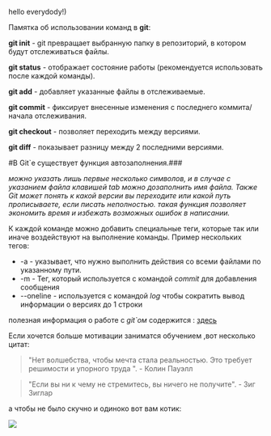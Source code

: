 hello everydody!)

Памятка об использовании команд в **git**:

**git init** - git превращает выбранную папку в репозиторий, в котором будут отслеживаться файлы.

**git status** - отображает состояние работы (рекомендуется использовать после каждой команды).

**git add** - добавляет указанные файлы в отслеживаемые.

**git commit** - фиксирует внесенные изменения с последнего коммита/начала отслеживания.

**git checkout** - позволяет переходить между версиями.

**git diff** - показывает разницу между 2 последними версиями.

#В Git`е существует функция автозаполнения.###

*можно указать лишь первые несколько символов, и в случае с указанием файла клавишей tab можно дозаполнить имя файла. Также Git может понять к какой версии вы переходите или какой путь прописываете, если писать неполностью. такая функция позволяет экономить время и избежать возможных ошибок в написании.* 

К каждой команде можно добавить специальные теги, которые так или иначе воздействуют на выполнение команды. Пример нескольких тегов:

*  -a - указывает, что нужно выполнить действия со всеми файлами по указанному пути.
*  -m - Тег, который используется с командой *commit* для добавления сообщения
*  --oneline - используется с командой *log* чтобы сократить вывод информации о версиях до 1 строки

полезная информация о работе с *git`ом* содержится : [здесь](https://habr.com/ru/post/541258/)

Если хочется больше мотивации заниматся обучением ,вот несколько цитат:

>"Нет волшебства, чтобы мечта стала реальностью. Это требует решимости и упорного труда ". - Колин Пауэлл

>"Если вы ни к чему не стремитесь, вы ничего не получите". - Зиг Зиглар

а чтобы не было скучно и одиноко вот вам котик:

![](https://i.pinimg.com/originals/5c/23/c4/5c23c4b0e32985c7837facdda5778813.jpg)